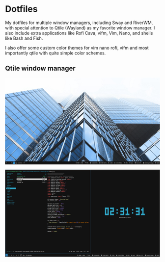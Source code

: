 # Dotfiles

My dotfiles for multiple window managers, including Sway and RiverWM, with special attention to Qtile (Wayland) as my favorite window manager. I also include extra applications like Rofi Cava, vifm, Vim, Nano, and shells like Bash and Fish.

I also offer some custom color themes for vim nano rofi, vifm and most importantly qtile with quite simple color schemes.
## Qtile window manager

![desktop](/images/1746388805.png)

![desktop](/images/1746405091.png)
